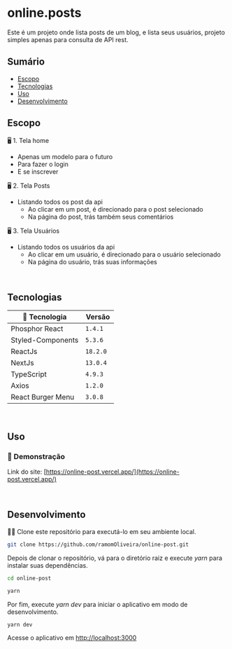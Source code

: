 # online.posts

Este é um projeto onde lista posts de um blog, e lista seus usuários, projeto simples apenas para consulta de API rest.

## Sumário

- [Escopo](#escopo)
- [Tecnologias](#tecnologias)
- [Uso](#uso)
- [Desenvolvimento](#desenvolvimento)

## Escopo

🖥️ 1. Tela home

- Apenas um modelo para o futuro
- Para fazer o login
- E se inscrever

🖥️ 2. Tela Posts

- Listando todos os post da api
  - Ao clicar em um post, é direcionado para o post selecionado
  - Na página do post, trás também seus comentários

🖥️ 3. Tela Usuários

- Listando todos os usuários da api
  - Ao clicar em um usuário, é direcionado para o usuário selecionado
  - Na página do usuário, trás suas informações

<br />

## Tecnologias

| 🧪 Tecnologia     | Versão    |
| ----------------- | --------- |
| Phosphor React    | `1.4.1 `  |
| Styled-Components | `5.3.6 `  |
| ReactJs           | `18.2.0 ` |
| NextJs            | `13.0.4 ` |
| TypeScript        | `4.9.3 `  |
| Axios             | `1.2.0 `  |
| React Burger Menu | `3.0.8 `  |

<br />

## Uso

### 🚀 Demonstração

Link do site: [https://online-post.vercel.app/](https://online-post.vercel.app/)

<br />

## Desenvolvimento

🧑‍💻 Clone este repositório para executá-lo em seu ambiente local.

```bash
git clone https://github.com/ramomOliveira/online-post.git
```

Depois de clonar o repositório, vá para o diretório raiz e execute _yarn_ para instalar suas dependências.

```bash
cd online-post

yarn
```

Por fim, execute _yarn dev_ para iniciar o aplicativo em modo de desenvolvimento.

```bash
yarn dev
```

Acesse o aplicativo em [http://localhost:3000](http://localhost:3000)
